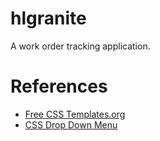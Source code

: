 hlgranite
=========
A work order tracking application.

References
=======
- [Free CSS Templates.org](http://www.freecsstemplates.org/)
- [CSS Drop Down Menu](http://cssmenumaker.com/css-drop-down-menu)
